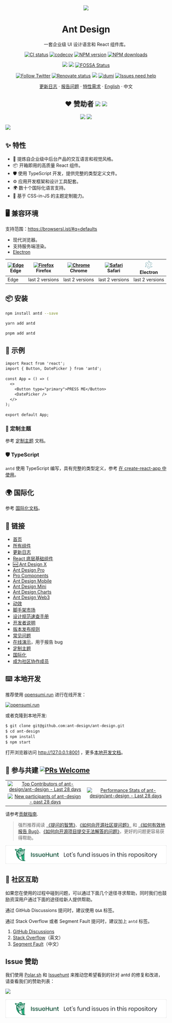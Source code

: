 <div align="center"><a name="readme-top"></a>

<img height="180" src="https://gw.alipayobjects.com/zos/rmsportal/KDpgvguMpGfqaHPjicRK.svg">

<h1>Ant Design</h1>

一套企业级 UI 设计语言和 React 组件库。

[![CI status][github-action-image]][github-action-url] [![codecov][codecov-image]][codecov-url] [![NPM version][npm-image]][npm-url] [![NPM downloads][download-image]][download-url]

[![][bundlephobia-image]][bundlephobia-url] [![][jsdelivr-image]][jsdelivr-url] [![FOSSA Status][fossa-image]][fossa-url]

[![Follow Twitter][twitter-image]][twitter-url] [![Renovate status][renovate-image]][renovate-dashboard-url] [![][issues-helper-image]][issues-helper-url] [![dumi][dumi-image]][dumi-url] [![Issues need help][help-wanted-image]][help-wanted-url]

[更新日志](./CHANGELOG.zh-CN.md) · [报告问题][github-issues-url] · [特性需求][github-issues-url] · [English](./README.md) · 中文

## ❤️ 赞助者 ![](https://opencollective.com/ant-design/tiers/backers/badge.svg?label=Backers&color=brightgreen) ![](https://opencollective.com/ant-design/tiers/sponsors/badge.svg?label=Sponsors&color=brightgreen)

[![](https://opencollective.com/ant-design/tiers/sponsors.svg?avatarHeight=72)](https://opencollective.com/ant-design/contribute/sponsors-218/checkout) [![](https://opencollective.com/ant-design/tiers/backers.svg?avatarHeight=72)](https://opencollective.com/ant-design/contribute/backers-217/checkout)

[npm-image]: https://img.shields.io/npm/v/antd.svg?style=flat-square
[npm-url]: https://npmjs.org/package/antd
[github-action-image]: https://github.com/ant-design/ant-design/actions/workflows/test.yml/badge.svg
[github-action-url]: https://github.com/ant-design/ant-design/actions/workflows/test.yml
[codecov-image]: https://img.shields.io/codecov/c/github/ant-design/ant-design/master.svg?style=flat-square
[codecov-url]: https://codecov.io/gh/ant-design/ant-design/branch/master
[download-image]: https://img.shields.io/npm/dm/antd.svg?style=flat-square
[download-url]: https://npmjs.org/package/antd
[fossa-image]: https://app.fossa.io/api/projects/git%2Bgithub.com%2Fant-design%2Fant-design.svg?type=shield
[fossa-url]: https://app.fossa.io/projects/git%2Bgithub.com%2Fant-design%2Fant-design?ref=badge_shield
[help-wanted-image]: https://flat.badgen.net/github/label-issues/ant-design/ant-design/help%20wanted/open
[help-wanted-url]: https://github.com/ant-design/ant-design/issues?q=is%3Aopen+is%3Aissue+label%3A%22help+wanted%22
[twitter-image]: https://img.shields.io/twitter/follow/AntDesignUI.svg?label=Ant%20Design
[twitter-url]: https://twitter.com/AntDesignUI
[jsdelivr-image]: https://data.jsdelivr.com/v1/package/npm/antd/badge
[jsdelivr-url]: https://www.jsdelivr.com/package/npm/antd
[bundlephobia-image]: https://badgen.net/bundlephobia/minzip/antd?style=flat-square
[bundlephobia-url]: https://bundlephobia.com/package/antd
[issues-helper-image]: https://img.shields.io/badge/using-actions--cool-blue?style=flat-square
[issues-helper-url]: https://github.com/actions-cool
[renovate-image]: https://img.shields.io/badge/renovate-enabled-brightgreen.svg?style=flat-square
[renovate-dashboard-url]: https://github.com/ant-design/ant-design/issues/32498
[dumi-image]: https://img.shields.io/badge/docs%20by-dumi-blue?style=flat-square
[dumi-url]: https://github.com/umijs/dumi
[github-issues-url]: https://new-issue.ant.design

</div>

[![](https://user-images.githubusercontent.com/507615/209472919-6f7e8561-be8c-4b0b-9976-eb3c692aa20a.png)](https://ant.design)

## ✨ 特性

- 🌈 提炼自企业级中后台产品的交互语言和视觉风格。
- 📦 开箱即用的高质量 React 组件。
- 🛡 使用 TypeScript 开发，提供完整的类型定义文件。
- ⚙️ 应用开发框架和设计工具配套。
- 🌍 数十个国际化语言支持。
- 🎨 基于 CSS-in-JS 的主题定制能力。

## 🖥 兼容环境

支持范围：https://browsersl.ist/#q=defaults

- 现代浏览器。
- 支持服务端渲染。
- [Electron](https://www.electronjs.org/)

| [<img src="https://raw.githubusercontent.com/alrra/browser-logos/master/src/edge/edge_48x48.png" alt="Edge" width="24px" height="24px" />](https://godban.github.io/browsers-support-badges/)<br>Edge | [<img src="https://raw.githubusercontent.com/alrra/browser-logos/master/src/firefox/firefox_48x48.png" alt="Firefox" width="24px" height="24px" />](https://godban.github.io/browsers-support-badges/)<br>Firefox | [<img src="https://raw.githubusercontent.com/alrra/browser-logos/master/src/chrome/chrome_48x48.png" alt="Chrome" width="24px" height="24px" />](https://godban.github.io/browsers-support-badges/)<br>Chrome | [<img src="https://raw.githubusercontent.com/alrra/browser-logos/master/src/safari/safari_48x48.png" alt="Safari" width="24px" height="24px" />](https://godban.github.io/browsers-support-badges/)<br>Safari | [<img src="https://raw.githubusercontent.com/alrra/browser-logos/master/src/electron/electron_48x48.png" alt="Electron" width="24px" height="24px" />](https://godban.github.io/browsers-support-badges/)<br>Electron |
| --- | --- | --- | --- | --- |
| Edge | last 2 versions | last 2 versions | last 2 versions | last 2 versions |

## 📦 安装

```bash
npm install antd --save
```

```bash
yarn add antd
```

```bash
pnpm add antd
```

## 🔨 示例

```tsx
import React from 'react';
import { Button, DatePicker } from 'antd';

const App = () => (
  <>
    <Button type="primary">PRESS ME</Button>
    <DatePicker />
  </>
);

export default App;
```

### 🌈 定制主题

参考 [定制主题](https://ant.design/docs/react/customize-theme-cn) 文档。

### 🛡 TypeScript

`antd` 使用 TypeScript 编写，具有完整的类型定义，参考 [在 create-react-app 中使用](https://ant.design/docs/react/use-with-create-react-app-cn)。

## 🌍 国际化

参考 [国际化文档](https://ant.design/docs/react/i18n-cn)。

## 🔗 链接

- [首页](https://ant.design/)
- [所有组件](https://ant.design/components/overview-cn)
- [更新日志](CHANGELOG.zh-CN.md)
- [React 底层基础组件](https://react-component.github.io/)
- [🆕 Ant Design X](https://x.ant.design/index-cn)
- [Ant Design Pro](https://pro.ant.design/)
- [Pro Components](https://procomponents.ant.design)
- [Ant Design Mobile](https://mobile.ant.design)
- [Ant Design Mini](https://mini.ant.design)
- [Ant Design Charts](https://charts.ant.design)
- [Ant Design Web3](https://web3.ant.design)
- [动效](https://motion.ant.design)
- [脚手架市场](https://scaffold.ant.design)
- [设计规范速查手册](https://github.com/ant-design/ant-design/wiki/Ant-Design-%E8%AE%BE%E8%AE%A1%E5%9F%BA%E7%A1%80%E7%AE%80%E7%89%88)
- [开发者说明](https://github.com/ant-design/ant-design/wiki/Development)
- [版本发布规则](https://github.com/ant-design/ant-design/wiki/%E8%BD%AE%E5%80%BC%E8%A7%84%E5%88%99%E5%92%8C%E7%89%88%E6%9C%AC%E5%8F%91%E5%B8%83%E6%B5%81%E7%A8%8B)
- [常见问题](https://ant.design/docs/react/faq-cn)
- [在线演示](https://u.ant.design/reproduce)，用于报告 bug
- [定制主题](https://ant.design/docs/react/customize-theme-cn)
- [国际化](https://ant.design/docs/react/i18n-cn)
- [成为社区协作成员](https://github.com/ant-design/ant-design/wiki/Collaborators#how-to-apply-for-being-a-collaborator)

## ⌨️ 本地开发

推荐使用 [opensumi.run](https://opensumi.run) 进行在线开发：

[![opensumi.run](https://custom-icon-badges.demolab.com/badge/opensumi-run-blue.svg?logo=opensumi)](https://opensumi.run/ide/ant-design/ant-design)

或者克隆到本地开发:

```bash
$ git clone git@github.com:ant-design/ant-design.git
$ cd ant-design
$ npm install
$ npm start
```

打开浏览器访问 http://127.0.0.1:8001 ，更多[本地开发文档](https://github.com/ant-design/ant-design/wiki/Development)。

## 🤝 参与共建 [![PRs Welcome](https://img.shields.io/badge/PRs-welcome-brightgreen.svg?style=flat-square)](https://makeapullrequest.com)

<table>
<tr>
  <td>
    <a href="https://next.ossinsight.io/widgets/official/compose-recent-top-contributors?repo_id=34526884" target="_blank" style="display: block" align="center">
      <picture>
        <source media="(prefers-color-scheme: dark)" srcset="https://next.ossinsight.io/widgets/official/compose-recent-top-contributors/thumbnail.png?repo_id=34526884&image_size=auto&color_scheme=dark" width="280">
        <img alt="Top Contributors of ant-design/ant-design - Last 28 days" src="https://next.ossinsight.io/widgets/official/compose-recent-top-contributors/thumbnail.png?repo_id=34526884&image_size=auto&color_scheme=light" width="280">
      </picture>
    </a>
  </td>
  <td rowspan="2">
    <a href="https://next.ossinsight.io/widgets/official/compose-last-28-days-stats?repo_id=34526884" target="_blank" style="display: block" align="center">
      <picture>
        <source media="(prefers-color-scheme: dark)" srcset="https://next.ossinsight.io/widgets/official/compose-last-28-days-stats/thumbnail.png?repo_id=34526884&image_size=auto&color_scheme=dark" width="655" height="auto">
        <img alt="Performance Stats of ant-design/ant-design - Last 28 days" src="https://next.ossinsight.io/widgets/official/compose-last-28-days-stats/thumbnail.png?repo_id=34526884&image_size=auto&color_scheme=light" width="655" height="auto">
      </picture>
    </a>
  </td>
</tr>
<tr>
  <td>
    <a href="https://next.ossinsight.io/widgets/official/compose-org-active-contributors?period=past_28_days&activity=new&owner_id=12101536&repo_ids=34526884" target="_blank" style="display: block" align="center">
      <picture>
        <source media="(prefers-color-scheme: dark)" srcset="https://next.ossinsight.io/widgets/official/compose-org-active-contributors/thumbnail.png?period=past_28_days&activity=new&owner_id=12101536&repo_ids=34526884&image_size=2x3&color_scheme=dark" width="273" height="auto">
        <img alt="New participants of ant-design - past 28 days" src="https://next.ossinsight.io/widgets/official/compose-org-active-contributors/thumbnail.png?period=past_28_days&activity=new&owner_id=12101536&repo_ids=34526884&image_size=2x3&color_scheme=light" width="273" height="auto">
      </picture>
    </a>
  </td>
</tr>
</table>

请参考[贡献指南](https://ant.design/docs/react/contributing-cn).

> 强烈推荐阅读 [《提问的智慧》](https://github.com/ryanhanwu/How-To-Ask-Questions-The-Smart-Way)、[《如何向开源社区提问题》](https://github.com/seajs/seajs/issues/545) 和 [《如何有效地报告 Bug》](https://www.chiark.greenend.org.uk/%7Esgtatham/bugs-cn.html)、[《如何向开源项目提交无法解答的问题》](https://zhuanlan.zhihu.com/p/25795393)，更好的问题更容易获得帮助。

[![赞助链接](https://raw.githubusercontent.com/BoostIO/issuehunt-materials/master/v1/issuehunt-button-v1.svg)](https://issuehunt.io/repos/34526884)

## 👥 社区互助

如果您在使用的过程中碰到问题，可以通过下面几个途径寻求帮助，同时我们也鼓励资深用户通过下面的途径给新人提供帮助。

通过 GitHub Discussions 提问时，建议使用 `Q&A` 标签。

通过 Stack Overflow 或者 Segment Fault 提问时，建议加上 `antd` 标签。

1. [GitHub Discussions](https://github.com/ant-design/ant-design/discussions)
2. [Stack Overflow](https://stackoverflow.com/questions/tagged/antd)（英文）
3. [Segment Fault](https://segmentfault.com/t/antd)（中文）

## Issue 赞助

我们使用 [Polar.sh](https://polar.sh/ant-design) 和 [Issuehunt](https://issuehunt.io/repos/3452688) 来推动您希望看到的针对 antd 的修复和改进，请查看我们的赞助列表：

<a href="https://polar.sh/ant-design"><img src="https://polar.sh/embed/fund-our-backlog.svg?org=ant-design" /></a>

[![Let's fund issues in this repository](https://raw.githubusercontent.com/BoostIO/issuehunt-materials/master/v1/issuehunt-button-v1.svg)](https://issuehunt.io/repos/34526884)
